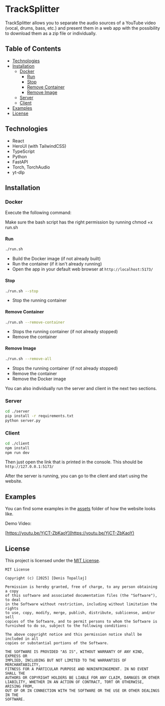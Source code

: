# TrackSplitter

TrackSplitter allows you to separate the audio sources of a YouTube video (vocal, drums, bass, etc.) and present them in a web app with the possibility to download them as a zip file or individually.

## Table of Contents

- [Technologies](#technologies)
- [Installation](#installation)
  - [Docker](#docker)
    - [Run](#run)
    - [Stop](#stop)
    - [Remove Container](#remove-container)
    - [Remove Image](#remove-image)
  - [Server](#server)
  - [Client](#client)
- [Examples](#examples)
- [License](#license)

## Technologies

- React
- HeroUI (with TailwindCSS)
- TypeScript
- Python
- FastAPI
- Torch, TorchAudio
- yt-dlp

## Installation

### Docker

Execute the following command:

Make sure the bash script has the right permission by running chmod +x run.sh

#### Run

```bash
./run.sh
```

- Build the Docker image (if not already built)
- Run the container (if it isn't already running)
- Open the app in your default web browser at `http://localhost:5173/`

#### Stop

```bash
./run.sh --stop
```

- Stop the running container

#### Remove Container

```bash
./run.sh --remove-container
```

- Stops the running container (if not already stopped)
- Remove the container

#### Remove Image

```bash
./run.sh --remove-all
```

- Stops the running container (if not already stopped)
- Remove the container
- Remove the Docker image

You can also individually run the server and client in the next two sections.

### Server

```bash
cd ./server
pip install -r requirements.txt
python server.py
```

### Client

```bash
cd ./client
npm install
npm run dev
```

Then just open the link that is printed in the console. This should be `http://127.0.0.1:5173/`

After the server is running, you can go to the client and start using the website.

## Examples

You can find some examples in the [assets](./assets) folder of how the website looks like.

Demo Video:

[https://youtu.be/YjCT-ZbKaoY](https://youtu.be/YjCT-ZbKaoY)

## License

This project is licensed under the [MIT License](https://choosealicense.com/licenses/mit/).

```plaintext
MIT License

Copyright (c) [2025] [Denis Topallaj]

Permission is hereby granted, free of charge, to any person obtaining a copy
of this software and associated documentation files (the "Software"), to deal
in the Software without restriction, including without limitation the rights
to use, copy, modify, merge, publish, distribute, sublicense, and/or sell
copies of the Software, and to permit persons to whom the Software is
furnished to do so, subject to the following conditions:

The above copyright notice and this permission notice shall be included in all
copies or substantial portions of the Software.

THE SOFTWARE IS PROVIDED "AS IS", WITHOUT WARRANTY OF ANY KIND, EXPRESS OR
IMPLIED, INCLUDING BUT NOT LIMITED TO THE WARRANTIES OF MERCHANTABILITY,
FITNESS FOR A PARTICULAR PURPOSE AND NONINFRINGEMENT. IN NO EVENT SHALL THE
AUTHORS OR COPYRIGHT HOLDERS BE LIABLE FOR ANY CLAIM, DAMAGES OR OTHER
LIABILITY, WHETHER IN AN ACTION OF CONTRACT, TORT OR OTHERWISE, ARISING FROM,
OUT OF OR IN CONNECTION WITH THE SOFTWARE OR THE USE OR OTHER DEALINGS IN THE
SOFTWARE.
```
